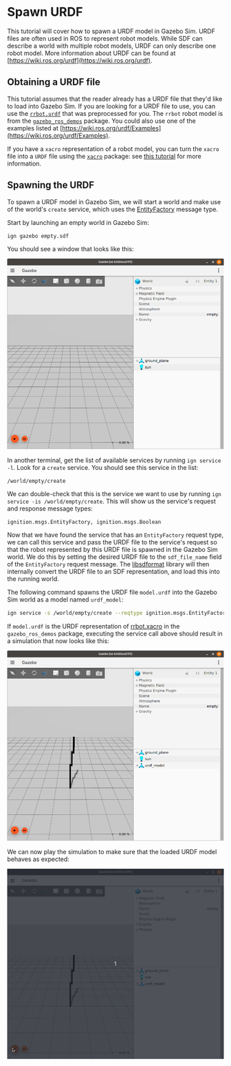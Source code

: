 # Spawn URDF

This tutorial will cover how to spawn a URDF model in Gazebo Sim.
URDF files are often used in ROS to represent robot models.
While SDF can describe a world with multiple robot models, URDF can only describe one robot model.
More information about URDF can be found at [https://wiki.ros.org/urdf](https://wiki.ros.org/urdf).

## Obtaining a URDF file

This tutorial assumes that the reader already has a URDF file that they'd like to load into Gazebo Sim.
If you are looking for a URDF file to use, you can use the [`rrbot.urdf`](https://github.com/khaledgabr77/docs/blob/96bd6602bb58c9a815519580a713b050634e6e60/fortress/tutorials/spawn_urdf/rrbot.urdf) that was preprocessed for you. The `rrbot` robot model is from the [`gazebo_ros_demos`](https://github.com/ros-simulation/gazebo_ros_demos) package. You could also use one of the examples listed at [https://wiki.ros.org/urdf/Examples](https://wiki.ros.org/urdf/Examples).

If you have a `xacro` representation of a robot model, you can turn the `xacro` file into a `URDF` file using the [`xacro`](https://index.ros.org/p/xacro/) package: see [this tutorial](https://docs.ros.org/en/foxy/Tutorials/URDF/Using-Xacro-to-Clean-Up-a-URDF-File.html) for more information.

## Spawning the URDF

To spawn a URDF model in Gazebo Sim, we will start a world and make use of the world's `create` service, which uses the [EntityFactory](https://gazebosim.org/api/msgs/8.1/classignition_1_1msgs_1_1EntityFactory.html) message type.

Start by launching an empty world in Gazebo Sim:
```bash
ign gazebo empty.sdf
```

You should see a window that looks like this:

![empty_world](tutorials/spawn_urdf/empty_world.png)

In another terminal, get the list of available services by running `ign service -l`.
Look for a `create` service.
You should see this service in the list:
```
/world/empty/create
```

We can double-check that this is the service we want to use by running `ign service -is /world/empty/create`.
This will show us the service's request and response message types:
```
ignition.msgs.EntityFactory, ignition.msgs.Boolean
```

Now that we have found the service that has an `EntityFactory` request type, we can call this service and pass the URDF file to the service's request so that the robot represented by this URDF file is spawned in the Gazebo Sim world.
We do this by setting the desired URDF file to the `sdf_file_name` field of the `EntityFactory` request message.
The [libsdformat](https://gazebosim.org/libs/sdformat) library will then internally convert the URDF file to an SDF representation, and load this into the running world.

The following command spawns the URDF file `model.urdf` into the Gazebo Sim world as a model named `urdf_model`:
```bash
ign service -s /world/empty/create --reqtype ignition.msgs.EntityFactory --reptype ignition.msgs.Boolean --timeout 1000 --req 'sdf_filename: "/path/to/model.urdf", name: "urdf_model"'
```

If `model.urdf` is the URDF representation of [rrbot.xacro](https://github.com/ros-simulation/gazebo_ros_demos/blob/kinetic-devel/rrbot_description/urdf/rrbot.xacro) in the `gazebo_ros_demos` package, executing the service call above should result in a simulation that now looks like this:

![urdf_spawned](tutorials/spawn_urdf/urdf_spawned.png)

We can now play the simulation to make sure that the loaded URDF model behaves as expected:

![urdf_arm_falling](tutorials/spawn_urdf/rrbot.gif)
